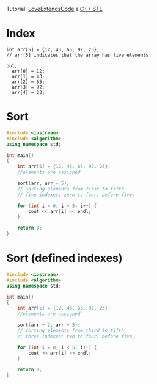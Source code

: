 Tutorial: [LoveExtendsCode](https://www.youtube.com/c/LoveExtendsCode)'s [C++ STL](https://www.youtube.com/playlist?list=PLgLCjVh3O6Sgux985GYG22xkFt9z9Sq0_)

# Index

```
int arr[5] = {12, 43, 65, 92, 23}; 
// arr[5] indicates that the array has five elements.

but,
  arr[0] = 12;
  arr[1] = 43;
  arr[2] = 65;
  arr[3] = 92;
  arr[4] = 23;
```

# Sort 

```cpp
#include <iostream>
#include <algorithm>
using namespace std;

int main()
{
    int arr[5] = {12, 43, 65, 92, 23}; 
    //elements are assigned

    sort(arr, arr + 5); 
    // sorting elements from first to fifth.
    // five indexes; zero to four; before five.

    for (int i = 0; i < 5; i++) {
        cout << arr[i] << endl;
    }

    return 0;
}
```

# Sort (defined indexes)

```cpp
#include <iostream>
#include <algorithm>
using namespace std;

int main()
{
    int arr[5] = {12, 43, 65, 92, 23};
    //elements are assigned

    sort(arr + 2, arr + 5);
    // sorting elements from third to fifth.
    // three indexes; two to four; before five.

    for (int i = 0; i < 5; i++) {
        cout << arr[i] << endl;
    }

    return 0;
}
```
